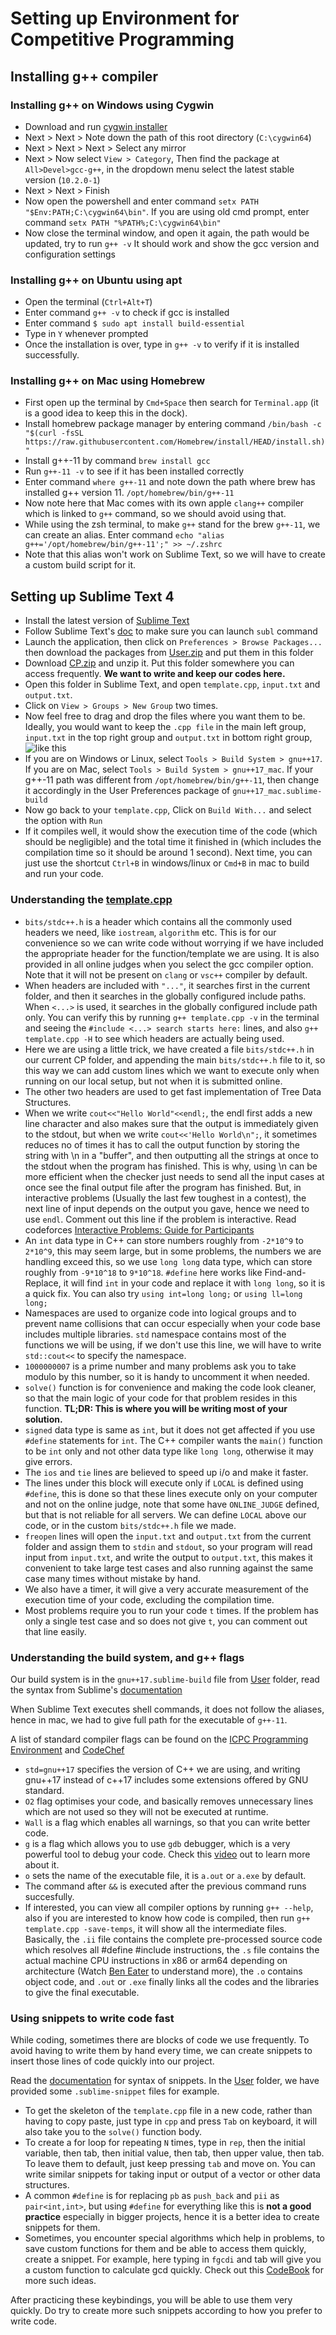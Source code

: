 # Setting up Environment for Competitive Programming

## Installing g++ compiler

### Installing g++ on Windows using Cygwin
* Download and run [cygwin installer](https://cygwin.com/setup-x86_64.exe)
* Next > Next > Note down the path of this root directory (`C:\cygwin64`)
* Next > Next > Next > Select any mirror
* Next > Now select `View > Category`, Then find the package at `All>Devel>gcc-g++`, in the dropdown menu select the latest stable version (`10.2.0-1`)
* Next > Next > Finish
* Now open the powershell and enter command `setx PATH "$Env:PATH;C:\cygwin64\bin"`. If you are using old cmd prompt, enter command `setx PATH "%PATH%;C:\cygwin64\bin"`
* Now close the terminal window, and open it again, the path would be updated, try to run `g++ -v` It should work and show the gcc version and configuration settings

### Installing g++ on Ubuntu using apt
* Open the terminal (`Ctrl+Alt+T`)
* Enter command `g++ -v` to check if gcc is installed
* Enter command `$ sudo apt install build-essential`
* Type in `Y` whenever prompted
* Once the installation is over, type in `g++ -v` to verify if it is installed successfully.

### Installing g++ on Mac using Homebrew
* First open up the terminal by `Cmd+Space` then search for `Terminal.app` (it is a good idea to keep this in the dock). 
* Install homebrew package manager by entering command `/bin/bash -c "$(curl -fsSL https://raw.githubusercontent.com/Homebrew/install/HEAD/install.sh)"`
* Install g++-11 by command `brew install gcc`
* Run `g++-11 -v` to see if it has been installed correctly
* Enter command `where g++-11` and note down the path where brew has installed g++ version 11. `/opt/homebrew/bin/g++-11`
* Now note here that Mac comes with its own apple `clang++` compiler which is linked to `g++` command, so we should avoid using that.
* While using the zsh terminal, to make `g++` stand for the brew `g++-11`, we can create an alias. Enter command `echo "alias g++='/opt/homebrew/bin/g++-11';" >> ~/.zshrc`
* Note that this alias won't work on Sublime Text, so we will have to create a custom build script for it.

## Setting up Sublime Text 4
* Install the latest version of [Sublime Text](https://www.sublimetext.com/)
* Follow Sublime Text's [doc](https://www.sublimetext.com/docs/command_line.html) to make sure you can launch `subl` command
* Launch the application, then click on `Preferences > Browse Packages...` then download the packages from [User.zip](https://github.com/ancc-iitd/Competitive-programming-resources/raw/main/setup/User.zip) and put them in this folder
* Download [CP.zip](https://github.com/ancc-iitd/Competitive-programming-resources/raw/main/setup/CP.zip) and unzip it. Put this folder somewhere you can access frequently. **We want to write and keep our codes here.**
* Open this folder in Sublime Text, and open `template.cpp`, `input.txt` and `output.txt`.
* Click on `View > Groups > New Group` two times.
* Now feel free to drag and drop the files where you want them to be. Ideally, you would want to keep the `.cpp file` in the main left group, `input.txt` in the top right group and `output.txt` in bottom right group, ![like this](https://github.com/ancc-iitd/Competitive-programming-resources/raw/main/setup/SublimeLayout.png)
* If you are on Windows or Linux, select `Tools > Build System > gnu++17`. If you are on Mac, select `Tools > Build System > gnu++17_mac`. If your g++-11 path was different from `/opt/homebrew/bin/g++-11`, then change it accordingly in the User Preferences package of `gnu++17_mac.sublime-build`
* Now go back to your `template.cpp`, Click on `Build With...` and select the option with `Run`
* If it compiles well, it would show the execution time of the code (which should be negligible) and the total time it finished in (which includes the compilation time so it should be around 1 second). Next time, you can just use the shortcut `Ctrl+B` in windows/linux or `Cmd+B` in mac to build and run your code.

### Understanding the [template.cpp](https://github.com/ancc-iitd/Competitive-programming-resources/blob/main/setup/CP/template.cpp)
* `bits/stdc++.h` is a header which contains all the commonly used headers we need, like `iostream`, `algorithm` etc. This is for our convenience so we can write code without worrying if we have included the appropriate header for the function/template we are using. It is also provided in all online judges when you select the gcc compiler option. Note that it will not be present on `clang` or `vsc++` compiler by default.
* When headers are included with `"..."`, it searches first in the current folder, and then it searches in the globally configured include paths. When `<...>` is used, it searches in the globally configured include path only. You can verify this by running `g++ template.cpp -v` in the terminal and seeing the `#include <...> search starts here:` lines, and also `g++ template.cpp -H` to see which headers are actually being used. 
* Here we are using a little trick, we have created a file `bits/stdc++.h` in our current CP folder, and appending the main `bits/stdc++.h` file to it, so this way we can add custom lines which we want to execute only when running on our local setup, but not when it is submitted online.
* The other two headers are used to get fast implementation of Tree Data Structures.
* When we write `cout<<"Hello World"<<endl;`, the endl first adds a new line character and also makes sure that the output is immediately given to the stdout, but when we write `cout<<'Hello World\n";`, it sometimes reduces no of times it has to call the output function by storing the string with \n in a "buffer", and then outputting all the strings at once to the stdout when the program has finished. This is why, using \n can be more efficient when the checker just needs to send all the input cases at once see the final output file after the program has finished. But, in interactive problems (Usually the last few toughest in a contest), the next line of input depends on the output you gave, hence we need to use `endl`. Comment out this line if the problem is interactive. Read codeforces [Interactive Problems: Guide for Participants](https://codeforces.com/blog/entry/45307)
* An `int` data type in C++ can store numbers roughly from `-2*10^9` to `2*10^9`, this may seem large, but in some problems, the numbers we are handling exceed this, so we use `long long` data type, which can store roughly from `-9*10^18` to `9*10^18`. `#define` here works like Find-and-Replace, it will find `int` in your code and replace it with `long long`, so it is a quick fix. You can also try `using int=long long;` or `using ll=long long;`
* Namespaces are used to organize code into logical groups and to prevent name collisions that can occur especially when your code base includes multiple libraries. `std` namespace contains most of the functions we will be using, if we don't use this line, we will have to write `std::cout<<` to specify the namespace.
* `1000000007` is a prime number and many problems ask you to take modulo by this number, so it is handy to uncomment it when needed.
* `solve()` function is for convenience and making the code look cleaner, so that the main logic of your code for that problem resides in this function. **TL;DR: This is where you will be writing most of your solution.**
* `signed` data type is same as `int`, but it does not get affected if you use `#define` statements for `int`. The C++ compiler wants the `main()` function to be `int` only and not other data type like `long long`, otherwise it may give errors.
* The `ios` and `tie` lines are believed to speed up i/o and make it faster.
* The lines under this block will execute only if `LOCAL` is defined using `#define`, this is done so that these lines execute only on your computer and not on the online judge, note that some have `ONLINE_JUDGE` defined, but that is not reliable for all servers. We can define `LOCAL` above our code, or in the custom `bits/stdc++.h` file we made.
* `freopen` lines will open the `input.txt` and `output.txt` from the current folder and assign them to `stdin` and `stdout`, so your program will read input from `input.txt`, and write the output to `output.txt`, this makes it convenient to take large test cases and also running against the same case many times without mistake by hand.
* We also have a timer, it will give a very accurate measurement of the execution time of your code, excluding the compilation time.
* Most problems require you to run your code `t` times. If the problem has only a single test case and so does not give `t`, you can comment out that line easily.

### Understanding the build system, and g++ flags
Our build system is in the `gnu++17.sublime-build` file from [User](https://github.com/ancc-iitd/Competitive-programming-resources/tree/main/setup/User) folder, read the syntax from Sublime's [documentation](https://www.sublimetext.com/docs/build_systems.html)

When Sublime Text executes shell commands, it does not follow the aliases, hence in mac, we had to give full path for the executable of `g++-11`.

A list of standard compiler flags can be found on the [ICPC Programming Environment](https://icpc.global/worldfinals/programming-environment) and [CodeChef](https://discuss.codechef.com/t/what-are-the-compiler-options-that-the-judge-uses/)
* `std=gnu++17` specifies the version of C++ we are using, and writing gnu++17 instead of c++17 includes some extensions offered by GNU standard.
* `O2` flag optimises your code, and basically removes unnecessary lines which are not used so they will not be executed at runtime.
* `Wall` is a flag which enables all warnings, so that you can write better code.
* `g` is a flag which allows you to use `gdb` debugger, which is a very powerful tool to debug your code. Check this [video](https://www.youtube.com/watch?v=svG6OPyKsrw) out to learn more about it.
* `o` sets the name of the executable file, it is `a.out` or `a.exe` by default.
* The command after `&&` is executed after the previous command runs succesfully.
* If interested, you can view all compiler options by running `g++ --help`, also if you are interested to know how code is compiled, then run `g++ template.cpp -save-temps`, it will show all the intermediate files. Basically, the `.ii` file contains the complete pre-processed source code which resolves all #define #include instructions, the `.s` file contains the actual machine CPU instructions in x86 or arm64 depending on architecture (Watch [Ben Eater](https://www.youtube.com/watch?v=yOyaJXpAYZQ) to understand more), the `.o` contains object code, and `.out` or `.exe` finally links all the codes and the libraries to give the final executable.

### Using snippets to write code fast
While coding, sometimes there are blocks of code we use frequently. To avoid having to write them by hand every time, we can create snippets to insert those lines of code quickly into our project.

Read the [documentation](https://docs.sublimetext.io/guide/extensibility/snippets.html) for syntax of snippets. In the [User](https://github.com/ancc-iitd/Competitive-programming-resources/tree/main/setup/User) folder, we have provided some `.sublime-snippet` files for example.

* To get the skeleton of the `template.cpp` file in a new code, rather than having to copy paste, just type in `cpp` and press `Tab` on keyboard, it will also take you to the `solve()` function body.
* To create a for loop for repeating `N` times, type in `rep`, then the initial variable, then tab, then initial value, then tab, then upper value, then tab. To leave them to default, just keep pressing `tab` and move on. You can write similar snippets for taking input or output of a vector or other data structures.
* A common `#define` is for replacing `pb` as `push_back` and `pii` as `pair<int,int>`, but using `#define` for everything like this is **not a good practice** especially in bigger projects, hence it is a better idea to create snippets for them.
* Sometimes, you encounter special algorithms which help in problems, to save custom functions for them and be able to access them quickly, create a snippet. For example, here typing in `fgcdi` and tab will give you a custom function to calculate gcd quickly. Check out this [CodeBook](https://github.com/NavneelSinghal/CodeBook) for more such ideas.

After practicing these keybindings, you will be able to use them very quickly. Do try to create more such snippets according to how you prefer to write code.
